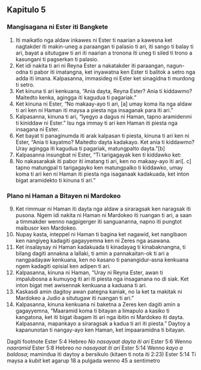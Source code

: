 Kapitulo 5
----------

### Mangisagana ni Ester iti Bangkete

1. Iti maikatlo nga aldaw inkawes ni Ester ti naarian a kawesna ket nagtakder iti makin-uneg a paraangan ti palasio ti ari, iti sango ti balay ti ari, bayat a situtugaw ti ari iti naarian a tronona iti uneg ti siled ti trono a kasungani ti pagserkan ti palasio.
2. Ket idi nakita ti ari ni Reyna Ester a nakatakder iti paraangan, nagun-odna ti pabor iti imatangna, ket inyawatna ken Ester ti balitok a setro nga adda iti imana. Kalpasanna, immasideg ni Ester ket sinagidna ti murdong ti setro.
3. Ket kinuna ti ari kenkuana, “Ania dayta, Reyna Ester? Ania ti kiddawmo? Maitedto kenka, agingga iti kagudua ti pagariak.”
4. Ket kinuna ni Ester, “No makaay-ayo ti ari, [a] umay koma ita nga aldaw ti ari ken ni Haman iti maysa a piesta nga insaganak para iti ari.”
5. Kalpasanna, kinuna ti ari, “Iyegyo a dagus ni Haman, tapno aramidenmi ti kiniddaw ni Ester.” Isu nga immay ti ari ken Haman iti piesta nga insagana ni Ester.
6. Ket bayat ti panaginumda iti arak kalpasan ti piesta, kinuna ti ari ken ni Ester, “Ania ti kayatmo? Maitedto dayta kadakayo. Ket ania ti kiddawmo? Uray agingga iti kagudua ti pagariak, matungpalto dayta.”[b]
7. Kalpasanna insungbat ni Ester, “Ti tarigagayak ken ti kiddawko ket:
8. No nakasarakak iti pabor iti imatang ti ari, ken no makaay-ayo iti ari[. c] tapno matungpal ti tarigagayko ken matungpalko ti kiddawko, umay koma ti ari ken ni Haman iti piesta nga isaganaak kadakuada, ket inton bigat aramidekto ti kinuna ti ari.”

### Plano ni Haman a Bitayen ni Mardokeo

9. Ket rimmuar ni Haman iti dayta nga aldaw a siraragsak ken naragsak iti pusona. Ngem idi nakita ni Haman ni Mardokeo iti ruangan ti ari, a saan a timmakder wenno nagpigerger iti sanguananna, napno iti pungtot maibusor ken Mardokeo.
10. Nupay kasta, inteppel ni Haman ti bagina ket nagawid, ket nangibaon ken nangiyeg kadagiti gagayyemna ken ni Zeres nga asawana.
11. Ket insalaysay ni Haman kadakuada ti kinadayag ti kinabaknangna, ti bilang dagiti annakna a lallaki, ti amin a pannakaitan-ok ti ari a nangpadayaw kenkuana, ken no kasano ti panangidur-asna kenkuana ngem kadagiti opisial ken adipen ti ari.
12. Kalpasanna, kinuna ni Haman, “Uray ni Reyna Ester, awan ti impalubosna a kumuyog iti ari iti piesta nga insaganana no di siak. Ket inton bigat met awisennak kenkuana a kaduana ti ari.
13. Kaskasdi amin dagitoy awan pategna kaniak, no la ket ta makitak ni Mardokeo a Judio a situtugaw iti ruangan ti ari.”
14. Kalpasanna, kinuna kenkuana ni baketna a Zeres ken dagiti amin a gagayyemna, “Maaramid koma ti bitayan a limapulo a kasiko ti kangatona, ket iti bigat ibagam iti ari nga ibitin ni Mardokeo iti dayta. Kalpasanna, mapankayo a siraragsak a kadua ti ari iti piesta.” Daytoy a kapanunotan ti nangay-ayo ken Haman, ket impaaramidna ti bitayan.

Dagiti footnote
Ester 5:4 Hebreo *No nasayaat dayta iti ari*
Ester 5:6 Wenno *naaramid*
Ester 5:8 Hebreo *no nasayaat iti ari*
Ester 5:14 Wenno *kayo a baldosa*; mamindua iti daytoy a bersikulo (kitaen ti nota iti 2:23)
Ester 5:14 Ti maysa a *kubit* ket agarup 18 a pulgada wenno 45 a sentimetro